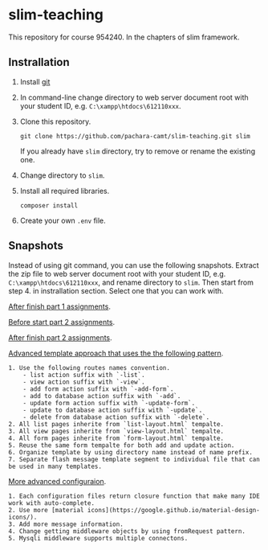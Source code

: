 # slim-teaching

This repository for course 954240.
In the chapters of slim framework.

## Instrallation

1.  Install [git](https://git-scm.com/)
2.  In command-line change directory to web server document root with your student ID, e.g. `C:\xampp\htdocs\612110xxx`.
3.  Clone this repository.

    ```
    git clone https://github.com/pachara-camt/slim-teaching.git slim
    ```

    If you already have `slim` directory, try to remove or rename the existing one.
4.  Change directory to `slim`.
5.  Install all required libraries.

    ```
    composer install
    ```

6.  Create your own `.env` file.

## Snapshots

Instead of using git command, you can use the following snapshots.
Extract the zip file to web server document root with your student ID, e.g. `C:\xampp\htdocs\612110xxx`, and rename directory to `slim`.
Then start from step 4. in instrallation section.
Select one that you can work with.

[After finish part 1 assignments](../../archive/part-1-finish.zip).

[Before start part 2 assignments](../../archive/part-2-pre.zip).

[After finish part 2 assignments](../../archive/part-2-final.zip).

[Advanced template approach that uses the the following pattern](../../archive/advanced-template.zip).

    1. Use the following routes names convention.
        - list action suffix with `-list`.
        - view action suffix with `-view`.
        - add form action suffix with `-add-form`.
        - add to database action suffix with `-add`.
        - update form action suffix with `-update-form`.
        - update to database action suffix with `-update`.
        - delete from database action suffix with `-delete`.
    2. All list pages inherite from `list-layout.html` tempalte.
    3. All view pages inherite from `view-layout.html` tempalte.
    4. All form pages inherite from `form-layout.html` tempalte.
    5. Reuse the same form tempalte for both add and update action.
    6. Organize template by using directory name instead of name prefix.
    7. Separate flash message template segment to individual file that can be used in many templates.

[More advanced configuraion](../../archive/advanced-configuration.zip).

    1. Each configuration files return closure function that make many IDE work with auto-complete.
    2. Use more [material icons](https://google.github.io/material-design-icons/).
    3. Add more message information.
    4. Change getting middleware objects by using fromRequest pattern.
    5. Mysqli middleware supports multiple connectons.
    
